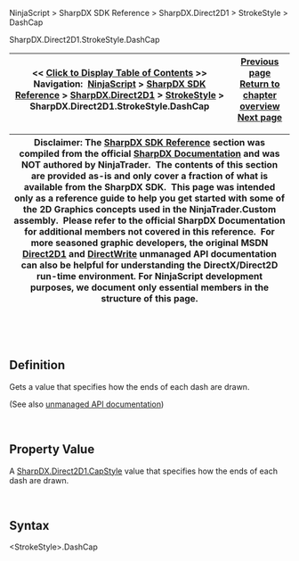 ﻿


NinjaScript \> SharpDX SDK Reference \> SharpDX.Direct2D1 \> StrokeStyle \> DashCap






















SharpDX.Direct2D1\.StrokeStyle.DashCap







| \<\< [Click to Display Table of Contents](sharpdx_direct2d1_strokestyle_dashcap.md) \>\> **Navigation:**     [NinjaScript](ninjascript.md) \> [SharpDX SDK Reference](sharpdx_sdk_reference.md) \> [SharpDX.Direct2D1](sharpdx_direct2d1.md) \> [StrokeStyle](sharpdx_direct2d1_strokestyle.md) \> SharpDX.Direct2D1\.StrokeStyle.DashCap | [Previous page](sharpdx_direct2d1_strokestyle.md) [Return to chapter overview](sharpdx_direct2d1_strokestyle.md) [Next page](sharpdx_direct2d1_strokestyle_dashescount.md) |
| --- | --- |













| Disclaimer: The [SharpDX SDK Reference](sharpdx_sdk_reference.md) section was compiled from the official [SharpDX Documentation](http://sharpdx.org/) and was NOT authored by NinjaTrader.  The contents of this section are provided as\-is and only cover a fraction of what is available from the SharpDX SDK.  This page was intended only as a reference guide to help you get started with some of the 2D Graphics concepts used in the NinjaTrader.Custom assembly.  Please refer to the official SharpDX Documentation for additional members not covered in this reference.  For more seasoned graphic developers, the original MSDN [Direct2D1](https://msdn.microsoft.com/en-us/library/windows/desktop/dd370990.aspx) and [DirectWrite](https://msdn.microsoft.com/en-us/library/windows/desktop/dd368038.aspx) unmanaged API documentation can also be helpful for understanding the DirectX/Direct2D run\-time environment. For NinjaScript development purposes, we document only essential members in the structure of this page. |
| --- |



 


 


## Definition


Gets a value that specifies how the ends of each dash are drawn. 


(See also [unmanaged API documentation](http://msdn.microsoft.com/en-us/library/dd372218.aspx))


 


## Property Value


A [SharpDX.Direct2D1\.CapStyle](sharpdx_direct2d1_capstyle.md) value that specifies how the ends of each dash are drawn.


 


## Syntax


\<StrokeStyle\>.DashCap


## 


## 








